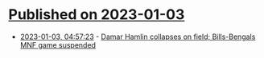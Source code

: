 # [Published on 2023-01-03](index.md)

* [2023-01-03, 04:57:23](https://news.ycombinator.com/item?id=34227856) - [Damar Hamlin collapses on field; Bills-Bengals MNF game suspended](https://www.espn.com/nfl/story/_/id/35368372/damar-hamlin-collapses-field-bills-bengals-temporarily-suspended)
